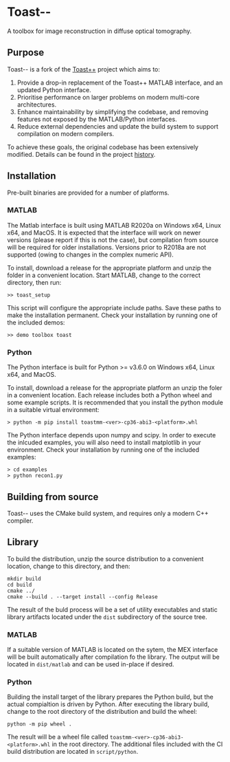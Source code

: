 # Toast--

A toolbox for image reconstruction in diffuse optical tomography.

## Purpose

Toast-- is a fork of the [Toast++](https://github.com/toastpp/toastpp) project which aims to: 

 1. Provide a drop-in replacement of the Toast++ MATLAB interface, and an updated Python interface.
 2. Prioritise performance on larger problems on modern multi-core architectures.
 3. Enhance maintainability by simplifying the codebase, and removing features not exposed by the MATLAB/Python interfaces.
 4. Reduce external dependencies and update the build system to support compilation on modern compilers.

To achieve these goals, the original codebase has been extensively modified. Details can be found in the project [history](https://github.com/samuelpowell/toastmm/blob/master/HISTORY.md).

## Installation

Pre-built binaries are provided for a number of platforms.

### MATLAB

The Matlab interface is built using MATLAB R2020a on Windows x64, Linux x64, and MacOS.
It is expected that the interface will work on newer versions (please report if this is not
the case), but compilation from source will be required for older installations. Versions
prior to R2018a are not supported (owing to changes in the complex numeric API).

To install, download a release for the appropriate platform and unzip the folder in a
convenient location. Start MATLAB, change to the correct directory, then run:

```
>> toast_setup
```

This script will configure the appropriate include paths. Save these paths to make the
installation permanent. Check your installation by running one of the included demos:

```
>> demo toolbox toast
```

### Python

The Python interface is built for Python >= v3.6.0 on Windows x64, Linux x64, and MacOS.

To install, download a release for the appropriate platform an unzip the foler in a 
convenient location. Each release includes both a Python wheel and some example scripts. It is recommended that you install the python module in a suitable
virtual environment:

```
> python -m pip install toastmm-<ver>-cp36-abi3-<platform>.whl
```

The Python interface depends upon numpy and scipy. In order to execute the inlcuded examples, you will also need to install matplotlib in your environment. Check your installation by running one of the included examples:

```
> cd examples
> python recon1.py
```

## Building from source

Toast-- uses the CMake build system, and requires only a modern C++ compiler.

## Library

To build the distribution, unzip the source distribution to a convenient location,  change to this directory, and then:

```
mkdir build
cd build
cmake ../
cmake --build . --target install --config Release
```

The result of the buld process will be a set of utility executables and static library artifacts located under the `dist` subdirectory of the source tree.

### MATLAB

If a suitable version of MATLAB is located on the sytem, the MEX interface will be built automatically after compilation fo the library. The output will be located in `dist/matlab` and can be used in-place if desired.

### Python

Building the install target of the library prepares the Python build, but the actual compialtion is driven by Python. After executing the library build, change to the root directory of the distribution and build the wheel:

```
python -m pip wheel .
```

The result will be a wheel file called `toastmm-<ver>-cp36-abi3-<platform>.whl` in the root directory. The additional files included with the CI build distribution are located in `script/python`.







